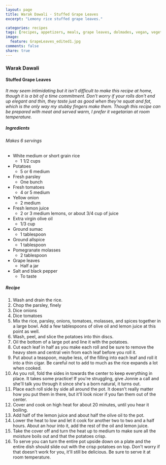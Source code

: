 ```yaml
---
layout: page
title: Warak Dawali · Stuffed Grape Leaves
excerpt: "Lemony rice stuffed grape leaves."

categories: recipes
tags: [recipes, appetizers, meals, grape leaves, dolmades, vegan, vegetarian]
image:
  feature: GrapeLeaves_edited1.jpg
comments: false
share: true
---
```


### Warak Dawali
#### Stuffed Grape Leaves

*It may seem intimidating but it isn't difficult to make this recipe at home, though it is a bit of a time commitment. Don't worry if your rolls don't end up elegant and thin, they taste just as good when they're squat and fat, which is the only way my stubby fingers make them. Though this recipe can be prepared with meat and served warm, I prefer it vegetarian at room temperature.*

##### Ingredients
###### Makes 6 servings

* White medium or short grain rice
    - 1 1/2 cups
* Potatoes
    - 5 or 6 medium
* Fresh parsley
    - One bunch
* Fresh tomatoes
    - 4 or 5 medium
* Yellow onion
    - 2 medium
* Fresh lemon juice
    - 2 or 3 medium lemons, or about 3/4 cup of juice
* Extra virgin olive oil
    - 1/3 cup
* Ground sumac
    - 1 tablespoon
* Ground allspice
    - 1 tablespoon
* Pomegranate molasses
    - 2 tablespoon
* Grape leaves
    - Half a jar
* Salt and black pepper
    - To taste

##### Recipe
1. Wash and drain the rice.
2. Chop the parsley, finely
3. Dice onions
4. Dice tomatoes
5. Mix the rice, parsley, onions, tomatoes, molasses, and spices together in a large bowl. Add a few tablespoons of olive oil and lemon juice at this point as well.
6. Wash, peel, and slice the potatoes into thin discs.
7. Oil the bottom of a large pot and line it with the potatoes.
8. Cut each leaf in half as you make each roll and be sure to remove the heavy stem and central vein from each leaf before you roll it.
9. Put about a teaspoon, maybe less, of the filling into each leaf and roll it into a thin cigar. Be careful not to add to much as the rice expands a lot when cooked.
10. As you roll, fold the sides in towards the center to keep everything in place. It takes some practice! If you're struggling, give Jonnie a call and she'll talk you through it since she's a born natural, it turns out.
11. Place each roll side by side all around the pot. It doesn't really matter how you put them in there, but it'll look nicer if you fan them out of the center.
12. Cover and cook on high heat for about 20 minutes, until you hear it boiling.
13. Add half of the lemon juice and about half the olive oil to the pot.
14. Lower the heat to low and let it cook for another two to two and a half hours.  About an hour into it, add the rest of the oil and lemon juice.
15. Take the cover off and turn the heat up to medium to make sure all the moisture boils out and that the potatoes crisp.
16.  To serve you can turn the entire pot upside down on a plate and the entire dish should slide out with the crisp potatoes on top. Don't worry if that doesn't work for you, it'll still be delicious. Be sure to serve it at room temperature.
